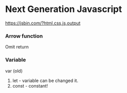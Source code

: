 # Next Generation Javascript

https://jsbin.com/?html,css,js,output



### Arrow function
Omit return

### Variable
var (old)

1) let - variable can be changed it. 
2) const - constant!


